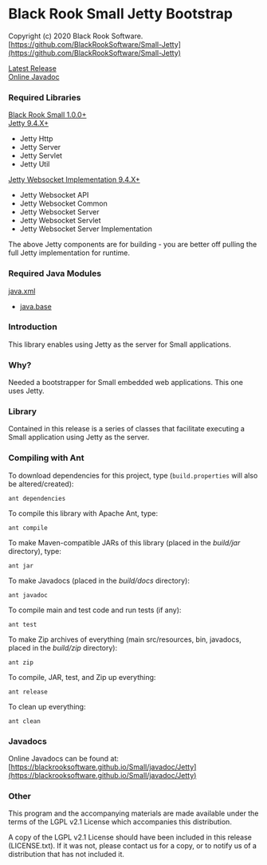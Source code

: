 # Black Rook Small Jetty Bootstrap

Copyright (c) 2020 Black Rook Software.  
[https://github.com/BlackRookSoftware/Small-Jetty](https://github.com/BlackRookSoftware/Small-Jetty)

[Latest Release](https://github.com/BlackRookSoftware/Small-Jetty/releases/latest)    
[Online Javadoc](https://blackrooksoftware.github.io/Small/javadoc/Jetty)


### Required Libraries

[Black Rook Small 1.0.0+](https://blackrooksoftware.github.io/Small)  
[Jetty 9.4.X+](https://www.eclipse.org/jetty/)  
* Jetty Http
* Jetty Server
* Jetty Servlet
* Jetty Util

[Jetty Websocket Implementation 9.4.X+](https://www.eclipse.org/jetty/)  
* Jetty Websocket API
* Jetty Websocket Common
* Jetty Websocket Server
* Jetty Websocket Servlet
* Jetty Websocket Server Implementation

The above Jetty components are for building - you are better off pulling the full Jetty implementation for runtime.

### Required Java Modules

[java.xml](https://docs.oracle.com/en/java/javase/11/docs/api/java.xml/module-summary.html)  
* [java.base](https://docs.oracle.com/en/java/javase/11/docs/api/java.base/module-summary.html)  


### Introduction

This library enables using Jetty as the server for Small applications.


### Why?

Needed a bootstrapper for Small embedded web applications. This one uses Jetty.


### Library

Contained in this release is a series of classes that facilitate executing a Small application
using Jetty as the server.


### Compiling with Ant

To download dependencies for this project, type (`build.properties` will also be altered/created):

	ant dependencies

To compile this library with Apache Ant, type:

	ant compile

To make Maven-compatible JARs of this library (placed in the *build/jar* directory), type:

	ant jar

To make Javadocs (placed in the *build/docs* directory):

	ant javadoc

To compile main and test code and run tests (if any):

	ant test

To make Zip archives of everything (main src/resources, bin, javadocs, placed in the *build/zip* directory):

	ant zip

To compile, JAR, test, and Zip up everything:

	ant release

To clean up everything:

	ant clean
	

### Javadocs

Online Javadocs can be found at: [https://blackrooksoftware.github.io/Small/javadoc/Jetty](https://blackrooksoftware.github.io/Small/javadoc/Jetty)

### Other

This program and the accompanying materials are made available under the 
terms of the LGPL v2.1 License which accompanies this distribution.

A copy of the LGPL v2.1 License should have been included in this release (LICENSE.txt).
If it was not, please contact us for a copy, or to notify us of a distribution
that has not included it. 
